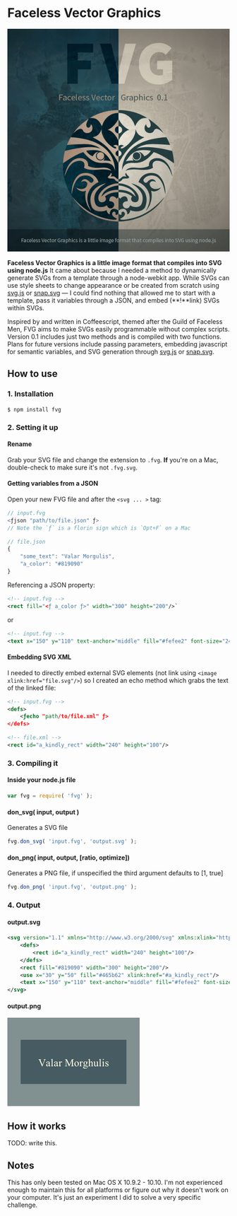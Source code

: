 # Faceless Vector Graphics

![logo.png](eg/logo/logo.png)

**Faceless Vector Graphics is a little image format that compiles into SVG using node.js** It came about because I needed a method to dynamically generate SVGs from a template through a node-webkit app. While SVGs can use style sheets to change appearance or be created from scratch using [svg.js](http://svgjs.com/) or [snap.svg](http://snapsvg.io/) — I could find nothing that allowed me to start with a template, pass it variables through a JSON, and embed (**!**link) SVGs within SVGs.

Inspired by and written in Coffeescript, themed after the Guild of Faceless Men, FVG aims to make SVGs easily programmable without complex scripts. Version 0.1 includes just two methods and is compiled with two functions. Plans for future versions include passing parameters, embedding javascript for semantic variables, and SVG generation through [svg.js](http://svgjs.com/) or [snap.svg](http://snapsvg.io/).

## How to use

### 1. Installation

```
$ npm install fvg
```

### 2. Setting it up

#### Rename
Grab your SVG file and change the extension to `.fvg`. **If** you're on a Mac, double-check to make sure it's not `.fvg.svg`.

#### Getting variables from a JSON
Open your new FVG file and after the `<svg ... >` tag:

```javascript
// input.fvg
<ƒjson "path/to/file.json" ƒ>
// Note the `ƒ` is a florin sign which is `Opt+F` on a Mac
```

```javascript
// file.json
{
	"some_text": "Valar Morgulis",
	"a_color": "#819090"
}
```

Referencing a JSON property:

```xml
<!-- input.fvg -->
<rect fill="<ƒ a_color ƒ>" width="300" height="200"/>`
```
or
```xml
<!-- input.fvg -->
<text x="150" y="110" text-anchor="middle" fill="#fefee2" font-size="24"><ƒ some_text ƒ></text>
```

#### Embedding SVG XML
I needed to directly embed external SVG elements (not link using `<image xlink:href="file.svg"/>`) so I created an echo method which grabs the text of the linked file:

```xml
<!-- input.fvg -->
<defs>
	<ƒecho "path/to/file.xml" ƒ>
</defs>
```

```xml
<!-- file.xml -->
<rect id="a_kindly_rect" width="240" height="100"/>
```

### 3. Compiling it

#### Inside your node.js file
```javascript
var fvg = require( 'fvg' );
```

#### don_svg( input, output )
Generates a SVG file
```javascript
fvg.don_svg( 'input.fvg', 'output.svg' );
```

#### don_png( input, output, [ratio, optimize])
Generates a PNG file, if unspecified the third argument defaults to [1, true]
```javascript
fvg.don_png( 'input.fvg', 'output.png' );
```

### 4. Output

#### output.svg
```xml
<svg version="1.1" xmlns="http://www.w3.org/2000/svg" xmlns:xlink="http://www.w3.org/1999/xlink" x="0px" y="0px" width="300px" height="200px" viewBox="0 0 300 200">
	<defs>
		<rect id="a_kindly_rect" width="240" height="100"/>
	</defs>
	<rect fill="#819090" width="300" height="200"/>
	<use x="30" y="50" fill="#465b62" xlink:href="#a_kindly_rect"/>
	<text x="150" y="110" text-anchor="middle" fill="#fefee2" font-size="24">Valar Morghulis</text>
</svg>
```

#### output.png
![output.png](eg/readme/output.png)

## How it works

TODO: write this.

## Notes

This has only been tested on Mac OS X 10.9.2 - 10.10. I'm not experienced enough to maintain this for all platforms or figure out why it doesn't work on your computer. It's just an experiment I did to solve a very specific challenge.
